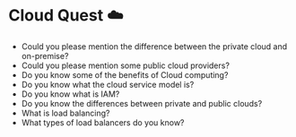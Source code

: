 # Cloud Quest ☁️

- Could you please mention the difference between the private cloud and on-premise?
- Could you please mention some public cloud providers?
- Do you know some of the benefits of Cloud computing?
- Do you know what the cloud service model is?
- Do you know what is IAM?
- Do you know the differences between private and public clouds?
- What is load balancing?
- What types of load balancers do you know?